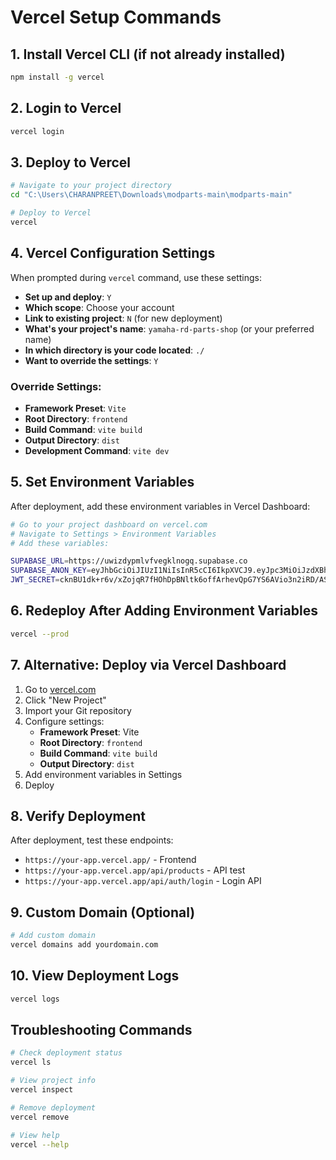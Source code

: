 # Vercel Setup Commands

## 1. Install Vercel CLI (if not already installed)
```bash
npm install -g vercel
```

## 2. Login to Vercel
```bash
vercel login
```

## 3. Deploy to Vercel
```bash
# Navigate to your project directory
cd "C:\Users\CHARANPREET\Downloads\modparts-main\modparts-main"

# Deploy to Vercel
vercel
```

## 4. Vercel Configuration Settings

When prompted during `vercel` command, use these settings:

- **Set up and deploy**: `Y`
- **Which scope**: Choose your account
- **Link to existing project**: `N` (for new deployment)
- **What's your project's name**: `yamaha-rd-parts-shop` (or your preferred name)
- **In which directory is your code located**: `./`
- **Want to override the settings**: `Y`

### Override Settings:
- **Framework Preset**: `Vite`
- **Root Directory**: `frontend`
- **Build Command**: `vite build`
- **Output Directory**: `dist`
- **Development Command**: `vite dev`

## 5. Set Environment Variables

After deployment, add these environment variables in Vercel Dashboard:

```bash
# Go to your project dashboard on vercel.com
# Navigate to Settings > Environment Variables
# Add these variables:

SUPABASE_URL=https://uwizdypmlvfvegklnogq.supabase.co
SUPABASE_ANON_KEY=eyJhbGciOiJIUzI1NiIsInR5cCI6IkpXVCJ9.eyJpc3MiOiJzdXBhYmFzZSIsInJlZiI6InV3aXpkeXBtbHZmdmVna2xub2dxIiwicm9sZSI6ImFub24iLCJpYXQiOjE3NTA5Mzk3MDUsImV4cCI6MjA2NjUxNTcwNX0.KQ3_XiXJERD7mA4iZOaon82hcR7g6PBigelW_rie7Ew
JWT_SECRET=cknBU1dk+r6v/xZojqR7fHOhDpBNltk6offArhevQpG7YS6AVio3n2iRD/ASCjAmSa/y9Rx1Z00IUxxvHUu58g==
```

## 6. Redeploy After Adding Environment Variables
```bash
vercel --prod
```

## 7. Alternative: Deploy via Vercel Dashboard

1. Go to [vercel.com](https://vercel.com)
2. Click "New Project"
3. Import your Git repository
4. Configure settings:
   - **Framework Preset**: Vite
   - **Root Directory**: `frontend`
   - **Build Command**: `vite build`
   - **Output Directory**: `dist`
5. Add environment variables in Settings
6. Deploy

## 8. Verify Deployment

After deployment, test these endpoints:
- `https://your-app.vercel.app/` - Frontend
- `https://your-app.vercel.app/api/products` - API test
- `https://your-app.vercel.app/api/auth/login` - Login API

## 9. Custom Domain (Optional)
```bash
# Add custom domain
vercel domains add yourdomain.com
```

## 10. View Deployment Logs
```bash
vercel logs
```

## Troubleshooting Commands

```bash
# Check deployment status
vercel ls

# View project info
vercel inspect

# Remove deployment
vercel remove

# View help
vercel --help
```
